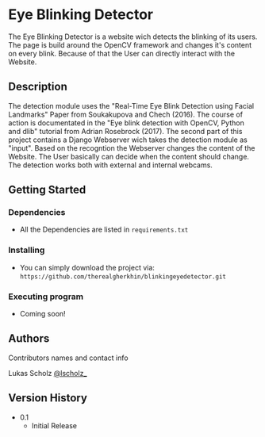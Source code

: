 # Eye Blinking Detector

The Eye Blinking Detector is a website wich detects the blinking of its users. The page is build around the OpenCV framework and changes it's content on every blink. Because of that the User can directly interact with the Website.

## Description

The detection module uses the "Real-Time Eye Blink Detection using Facial Landmarks" Paper from Soukakupova and Chech (2016). The course of action is documentated in the "Eye blink detection with OpenCV, Python and dlib" tutorial from Adrian Rosebrock (2017). The second part of this project contains a Django Webserver wich takes the detection module as "input". Based on the recogntion the Webserver changes the content of the Website. The User basically can decide when the content should change. The detection works both with external and internal webcams.

## Getting Started

### Dependencies

* All the Dependencies are listed in ```requirements.txt```

### Installing

* You can simply download the project via:
```https://github.com/therealgherkhin/blinkingeyedetector.git```

### Executing program

* Coming soon!

## Authors

Contributors names and contact info

Lukas Scholz
[@lscholz_](https://twitter.com/lscholz_)

## Version History

* 0.1
    * Initial Release
